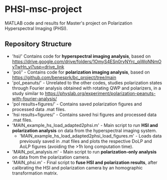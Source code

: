 # PHSI-msc-project
MATLAB code and results for Master's project on Polarization Hyperspectral Imaging (PHSI). 

## Repository Structure

- 'hsi/'  Contains code for **hyperspectral imaging analysis**, based on https://drive.google.com/drive/folders/1OmyS4ESn0ryNYrc_qjWoNNmOyTwHn_yj?usp=drive_link 
- 'pol/' - Contains code for **polarization imaging analysis**, based on https://github.com/benesprk/bc_project/tree/main
- 'pol_peanuts/' - Unrelated to the other codes, studies polarization states through Fourier analysis obtained with rotating QWP and polarizers, in a study similar to https://physlab.org/experiment/polarization-peanuts-with-fourier-analysis/
- 'pol results+figures/' - Contains saved polarization figures and processed data .mat files.
- 'hsi results+figures/' - Contains saved hsi figures and processed data .mat files.
- 'MAIN_example_hs_load_adapted2phsi.m' - Main script to run **HSI and polarization analysis** on data from the hyperspectral imaging system.
  - 'MAIN_example_hs_load_adapted2phsi_load_figures.m' - Loads data previously saved in .mat files and plots the respective DoLP and AoLP figures (avoiding the >1h long computation time).
- 'MAIN_pol_analysis.m' - Main script to run **polarization-only analysis** on data from the polarization camera.
- 'MAIN_phsi.m' - Final script to **fuse HSI and polarization results**, after calibrating the HSI and polarization camera by an homographic transformation matrix.
